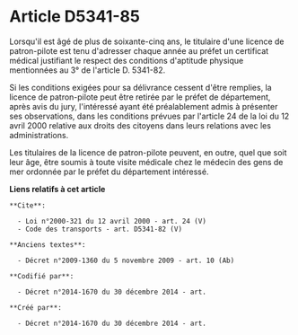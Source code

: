 # Article D5341-85

Lorsqu'il est âgé de plus de soixante-cinq ans, le titulaire d'une licence de patron-pilote est tenu d'adresser chaque année
au préfet un certificat médical justifiant le respect des conditions d'aptitude physique mentionnées au 3° de l'article D.
5341-82. 

Si les conditions exigées pour sa délivrance cessent d'être remplies, la licence de patron-pilote peut être retirée par le
préfet de département, après avis du jury, l'intéressé ayant été préalablement admis à présenter ses observations, dans les
conditions prévues par l'article 24 de la loi du 12 avril 2000 relative aux droits des citoyens dans leurs relations avec les
administrations. 

Les titulaires de la licence de patron-pilote peuvent, en outre, quel que soit leur âge, être soumis à toute visite médicale
chez le médecin des gens de mer ordonnée par le préfet du département intéressé.

**Liens relatifs à cet article**

	**Cite**:

	  - Loi n°2000-321 du 12 avril 2000 - art. 24 (V)
	  - Code des transports - art. D5341-82 (V)

	**Anciens textes**:

	  - Décret n°2009-1360 du 5 novembre 2009 - art. 10 (Ab)

	**Codifié par**:

	  - Décret n°2014-1670 du 30 décembre 2014 - art.

	**Créé par**:

	  - Décret n°2014-1670 du 30 décembre 2014 - art.
